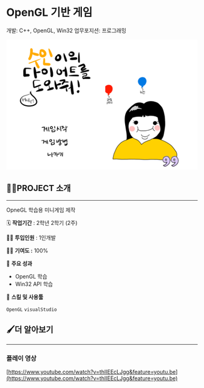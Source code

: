 # OpenGL 기반 게임

개발: C++, OpenGL, Win32
업무포지션: 프로그래밍

<img src="DietGame_OpenGL/OpenGLREADME/Untitled 1.png" alt="Untitled" style="zoom:100%;" />


## 👩‍🏫PROJECT 소개

---

OpneGL 학습용 미니게임 제작

🗓️ **작업기간** : 2학년 2학기 (2주)

👨‍💻 **투입인원** : 1인개발

🙋‍♀️ **기여도 :** 100% 

📒 **주요 성과** 

- OpenGL 학습
- Win32 API 학습

🌱 **스킬 및 사용툴**

 `OpenGL` `visualStudio` 

## 🖌️더 알아보기

---

### 플레이 영상

[https://www.youtube.com/watch?v=thIIEEcLJgg&feature=youtu.be](https://www.youtube.com/watch?v=thIIEEcLJgg&feature=youtu.be)
